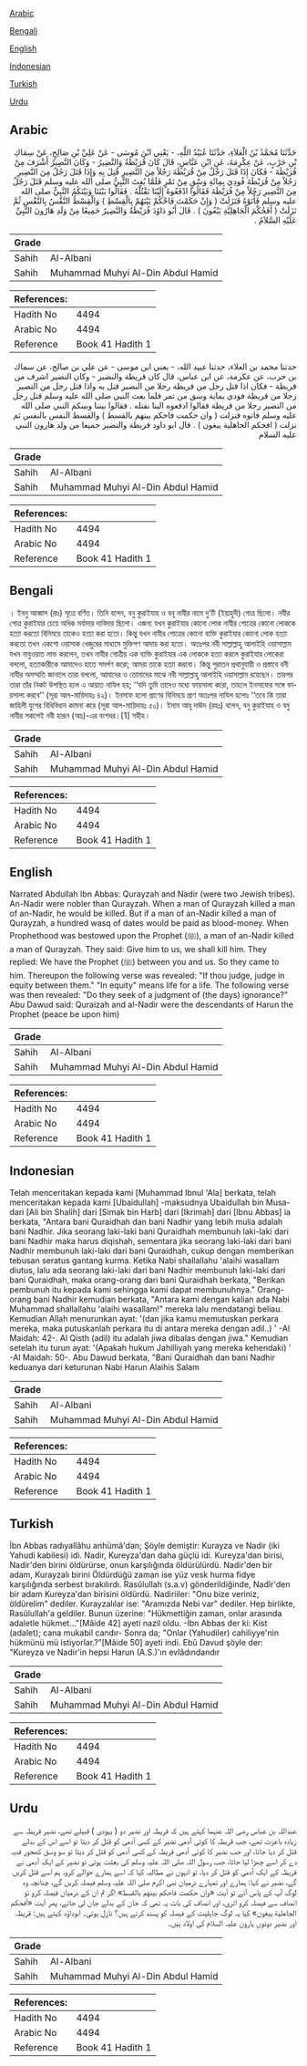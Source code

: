 [Arabic](#arabic)

[Bengali](#bengali)

[English](#english)

[Indonesian](#indonesian)

[Turkish](#turkish)

[Urdu](#urdu)

## Arabic


<div dir="rtl" lang="ar" style={{fontSize:'larger',backgroundColor:'#f8f9fa',padding:20}}>
حَدَّثَنَا مُحَمَّدُ بْنُ الْعَلاَءِ، حَدَّثَنَا عُبَيْدُ اللَّهِ، - يَعْنِي ابْنَ مُوسَى - عَنْ عَلِيِّ بْنِ صَالِحٍ، عَنْ سِمَاكِ بْنِ حَرْبٍ، عَنْ عِكْرِمَةَ، عَنِ ابْنِ عَبَّاسٍ، قَالَ كَانَ قُرَيْظَةُ وَالنَّضِيرُ - وَكَانَ النَّضِيرُ أَشْرَفَ مِنْ قُرَيْظَةَ - فَكَانَ إِذَا قَتَلَ رَجُلٌ مِنْ قُرَيْظَةَ رَجُلاً مِنَ النَّضِيرِ قُتِلَ بِهِ وَإِذَا قَتَلَ رَجُلٌ مِنَ النَّضِيرِ رَجُلاً مِنْ قُرَيْظَةَ فُودِيَ بِمِائَةِ وَسْقٍ مِنْ تَمْرٍ فَلَمَّا بُعِثَ النَّبِيُّ صلى الله عليه وسلم قَتَلَ رَجُلٌ مِنَ النَّضِيرِ رَجُلاً مِنْ قُرَيْظَةَ فَقَالُوا ادْفَعُوهُ إِلَيْنَا نَقْتُلْهُ ‏.‏ فَقَالُوا بَيْنَنَا وَبَيْنَكُمُ النَّبِيُّ صلى الله عليه وسلم فَأَتَوْهُ فَنَزَلَتْ ‏(‏ وَإِنْ حَكَمْتَ فَاحْكُمْ بَيْنَهُمْ بِالْقِسْطِ ‏)‏ وَالْقِسْطُ النَّفْسُ بِالنَّفْسِ ثُمَّ نَزَلَتْ ‏(‏ أَفَحُكْمَ الْجَاهِلِيَّةِ يَبْغُونَ ‏)‏ ‏.‏ قَالَ أَبُو دَاوُدَ قُرَيْظَةُ وَالنَّضِيرُ جَمِيعًا مِنْ وَلَدِ هَارُونَ النَّبِيِّ عَلَيْهِ السَّلاَمُ ‏.‏
</div>
<div style={{backgroundColor:'#f8f9fa',padding:20, marginBottom: 10}}><table> <thead> <tr> <th>Grade</th> <th></th> </tr> </thead> <tbody> <tr><td>Sahih</td><td>Al-Albani</td></tr><tr><td>Sahih</td><td>Muhammad Muhyi Al-Din Abdul Hamid</td></tr></tbody></table><table> <thead> <tr> <th>References:</th> <th></th> </tr> </thead> <tbody><tr><td>Hadith No</td><td>4494</td></tr><tr><td>Arabic No</td><td>4494</td></tr><tr><td>Reference</td><td>Book 41 Hadith 1</td></tr></tbody></table></div>


<div dir="rtl" lang="ar" style={{fontSize:'larger',backgroundColor:'#f8f9fa',padding:20}}>
حدثنا محمد بن العلاء، حدثنا عبيد الله، - يعني ابن موسى - عن علي بن صالح، عن سماك بن حرب، عن عكرمة، عن ابن عباس، قال كان قريظة والنضير - وكان النضير اشرف من قريظة - فكان اذا قتل رجل من قريظة رجلا من النضير قتل به واذا قتل رجل من النضير رجلا من قريظة فودي بماية وسق من تمر فلما بعث النبي صلى الله عليه وسلم قتل رجل من النضير رجلا من قريظة فقالوا ادفعوه الينا نقتله . فقالوا بيننا وبينكم النبي صلى الله عليه وسلم فاتوه فنزلت ( وان حكمت فاحكم بينهم بالقسط ) والقسط النفس بالنفس ثم نزلت ( افحكم الجاهلية يبغون ) . قال ابو داود قريظة والنضير جميعا من ولد هارون النبي عليه السلام
</div>
<div style={{backgroundColor:'#f8f9fa',padding:20, marginBottom: 10}}><table> <thead> <tr> <th>Grade</th> <th></th> </tr> </thead> <tbody> <tr><td>Sahih</td><td>Al-Albani</td></tr><tr><td>Sahih</td><td>Muhammad Muhyi Al-Din Abdul Hamid</td></tr></tbody></table><table> <thead> <tr> <th>References:</th> <th></th> </tr> </thead> <tbody><tr><td>Hadith No</td><td>4494</td></tr><tr><td>Arabic No</td><td>4494</td></tr><tr><td>Reference</td><td>Book 41 Hadith 1</td></tr></tbody></table></div>

## Bengali


<div dir="ltr" lang="bn" style={{fontSize:'larger',backgroundColor:'#f8f9fa',padding:20}}>
। ইবনু আব্বাস (রাঃ) সূত্রে বর্ণিত। তিনি বলেন, বনু কুরাইযাহ ও বনূ নাযীর নামে দু’টি (ইয়াহুদী) গোত্র ছিলো। নযীর গোত্র কুরাইযার চেয়ে অধিক মর্যাদার দাবিদার ছিলো। এজন্য যখন কুরাইযার কোনো লোক নাযীর গোত্রের কোনো লোককে হত্যা করতো বিনিময়ে তাকেও হত্যা করা হতো। কিন্তু যখন নাযীর গোত্রের কোনো ব্যক্তি কুরাইযার কোনো লোক হত্যা করতো তখন একশো ওয়াসাক খেজুরের মাধ্যমে মুক্তিপণ আদায় করা হতো। অতঃপর নবী সাল্লাল্লাহু আলাইহি ওয়াসাল্লাম যখন নাবুওয়াত লাভ করলেন, তখন নাযীর গোত্রীয় এক ব্যক্তি কুরাইযার এক লোককে হত্যা করলে কুরাইযার লোকেরা বললো, হত্যাকারীকে আমাদেও হাতে সমর্পণ করো; আমরা তাকে হত্যা করবো। কিন্তু পুরাতন প্রথানুযায়ী ও প্রস্তাবে বনী নাযীর অসম্মতি জানালে তারা বললো, আমাদের ও তোমাদের মাঝে নবী সাল্লাল্লাহু আলাইহি ওয়াসাল্লাম রয়েছেন। তারপর তারা তাঁর নিকট উপস্থিত হলে এ আয়াত নাযিল হয়; ‘‘যদি তুমি তাদেও মধ্যে ফায়সালা করো, তাহলে ইনসাফের সঙ্গে ফায়সালা করবে’’ (সূরা আল-মায়িদাহঃ ৪২)। ইনসাফ হলো প্রাণের বিনিময়ে প্রাণ অতঃপর নাযিল হলোঃ ‘‘তবে কি তারা জাহিলী যুগের বিধিবিধান কামনা করে (সূরা আল-মায়িদাহঃ ৫০)। ইমাম আবূ দাঊদ (রহঃ) বলেন, বনু কুরাইযাহ ও বনু নাযীর সকলেই নবী হারূন (আঃ)-এর বংশধর।[1] সহীহ।
</div>
<div style={{backgroundColor:'#f8f9fa',padding:20, marginBottom: 10}}><table> <thead> <tr> <th>Grade</th> <th></th> </tr> </thead> <tbody> <tr><td>Sahih</td><td>Al-Albani</td></tr><tr><td>Sahih</td><td>Muhammad Muhyi Al-Din Abdul Hamid</td></tr></tbody></table><table> <thead> <tr> <th>References:</th> <th></th> </tr> </thead> <tbody><tr><td>Hadith No</td><td>4494</td></tr><tr><td>Arabic No</td><td>4494</td></tr><tr><td>Reference</td><td>Book 41 Hadith 1</td></tr></tbody></table></div>

## English


<div dir="ltr" lang="en" style={{fontSize:'larger',backgroundColor:'#f8f9fa',padding:20}}>
Narrated Abdullah Ibn Abbas: Qurayzah and Nadir (were two Jewish tribes). An-Nadir were nobler than Qurayzah. When a man of Qurayzah killed a man of an-Nadir, he would be killed. But if a man of an-Nadir killed a man of Qurayzah, a hundred wasq of dates would be paid as blood-money. When Prophethood was bestowed upon the Prophet (ﷺ), a man of an-Nadir killed a man of Qurayzah. They said: Give him to us, we shall kill him. They replied: We have the Prophet (ﷺ) between you and us. So they came to him. Thereupon the following verse was revealed: "If thou judge, judge in equity between them." "In equity" means life for a life. The following verse was then revealed: "Do they seek of a judgment of (the days) ignorance?" Abu Dawud said: Quraizah and al-Nadir were the descendants of Harun the Prophet (peace be upon him)
</div>
<div style={{backgroundColor:'#f8f9fa',padding:20, marginBottom: 10}}><table> <thead> <tr> <th>Grade</th> <th></th> </tr> </thead> <tbody> <tr><td>Sahih</td><td>Al-Albani</td></tr><tr><td>Sahih</td><td>Muhammad Muhyi Al-Din Abdul Hamid</td></tr></tbody></table><table> <thead> <tr> <th>References:</th> <th></th> </tr> </thead> <tbody><tr><td>Hadith No</td><td>4494</td></tr><tr><td>Arabic No</td><td>4494</td></tr><tr><td>Reference</td><td>Book 41 Hadith 1</td></tr></tbody></table></div>

## Indonesian


<div dir="ltr" lang="id" style={{fontSize:'larger',backgroundColor:'#f8f9fa',padding:20}}>
Telah menceritakan kepada kami [Muhammad Ibnul 'Ala] berkata, telah menceritakan kepada kami [Ubaidullah] -maksudnya Ubaidullah bin Musa- dari [Ali bin Shalih] dari [Simak bin Harb] dari [Ikrimah] dari [Ibnu Abbas] ia berkata, "Antara bani Quraidhah dan bani Nadhir yang lebih mulia adalah bani Nadhir. Jika seorang laki-laki bani Quraidhah membunuh laki-laki dari bani Nadhir maka harus diqishah, sementara jika seorang laki-laki dari bani Nadhir membunuh laki-laki dari bani Quraidhah, cukup dengan memberikan tebusan seratus gantang kurma. Ketika Nabi shallallahu 'alaihi wasallam diutus, lalu ada seorang laki-laki dari bani Nadhir membunuh laki-laki dari bani Quraidhah, maka orang-orang dari bani Quraidhah berkata, "Berikan pembunuh itu kepada kami sehingga kami dapat membunuhnya." Orang-orang bani Nadhir kemudian berkata, "Antara kami dengan kalian ada Nabi Muhammad shallallahu 'alaihi wasallam!" mereka lalu mendatangi beliau. Kemudian Allah menurunkan ayat: '(dan jika kamu memutuskan perkara mereka, maka putuskanlah perkara itu di antara mereka dengan adil..) ' -Al Maidah: 42-. Al Qisth (adil) itu adalah jiwa dibalas dengan jiwa." Kemudian setelah itu turun ayat: '(Apakah hukum Jahilliyah yang mereka kehendaki) ' -Al Maidah: 50-. Abu Dawud berkata, "Bani Quraidhah dan bani Nadhir keduanya dari keturunan Nabi Harun Alaihis Salam
</div>
<div style={{backgroundColor:'#f8f9fa',padding:20, marginBottom: 10}}><table> <thead> <tr> <th>Grade</th> <th></th> </tr> </thead> <tbody> <tr><td>Sahih</td><td>Al-Albani</td></tr><tr><td>Sahih</td><td>Muhammad Muhyi Al-Din Abdul Hamid</td></tr></tbody></table><table> <thead> <tr> <th>References:</th> <th></th> </tr> </thead> <tbody><tr><td>Hadith No</td><td>4494</td></tr><tr><td>Arabic No</td><td>4494</td></tr><tr><td>Reference</td><td>Book 41 Hadith 1</td></tr></tbody></table></div>

## Turkish


<div dir="ltr" lang="tr" style={{fontSize:'larger',backgroundColor:'#f8f9fa',padding:20}}>
İbn Abbas radıyallâhu anhümâ'dan; Şöyle demiştir: Kurayza ve Nadir (iki Yahudi kabilesi) idi. Nadir, Kureyza'dan daha güçlü idi. Kureyza'dan birisi, Nadir'den birini öldürürse, onun karşılığında öldürülürdü. Nadir'den bir adam, Kurayzalı birini Öldürdüğü zaman ise yüz vesk hurma fidye karşılığında serbest bırakılırdı. Rasûlullah (s.a.v) gönderildiğinde, Nadîr'den bir adam Kureyza'dan birisini öldürdü. Nadiriiler: "Onu bize veriniz, öldürelim" dediler. Kurayzalılar ise: "Aramızda Nebi var" dediler. Hep birlikte, Rasûlullah'a geldiler. Bunun üzerine: "Hükmettiğin zaman, onlar arasında adaletle hükmet..."[Mâide 42] ayeti nazil oldu. -İbn Abbas der ki: Kist (adalet); cana mukabil candır- Sonra da; "Onlar (Yahudiler) cahiliyye'nin hükmünü mü istiyorlar.?”[Mâide 50] ayeti indi. Ebû Davud şöyle der: "Kureyza ve Nadir'in hepsi Harun (A.S.)'ın evlâdındandır
</div>
<div style={{backgroundColor:'#f8f9fa',padding:20, marginBottom: 10}}><table> <thead> <tr> <th>Grade</th> <th></th> </tr> </thead> <tbody> <tr><td>Sahih</td><td>Al-Albani</td></tr><tr><td>Sahih</td><td>Muhammad Muhyi Al-Din Abdul Hamid</td></tr></tbody></table><table> <thead> <tr> <th>References:</th> <th></th> </tr> </thead> <tbody><tr><td>Hadith No</td><td>4494</td></tr><tr><td>Arabic No</td><td>4494</td></tr><tr><td>Reference</td><td>Book 41 Hadith 1</td></tr></tbody></table></div>

## Urdu


<div dir="rtl" lang="ur" style={{fontSize:'larger',backgroundColor:'#f8f9fa',padding:20}}>
عبداللہ بن عباس رضی اللہ عنہما کہتے ہیں کہ قریظہ اور نضیر دو ( یہودی ) قبیلے تھے، نضیر قریظہ سے زیادہ باعزت تھے، جب قریظہ کا کوئی آدمی نضیر کے کسی آدمی کو قتل کر دیتا تو اسے اس کے بدلے قتل کر دیا جاتا، اور جب نضیر کا کوئی آدمی قریظہ کے کسی آدمی کو قتل کر دیتا تو سو وسق کھجور فدیہ دے کر اسے چھڑا لیا جاتا، جب رسول اللہ صلی اللہ علیہ وسلم کی بعثت ہوئی تو نضیر کے ایک آدمی نے قریظہ کے ایک آدمی کو قتل کر دیا، تو انہوں نے مطالبہ کیا کہ اسے ہمارے حوالے کرو، ہم اسے قتل کریں گے، نضیر نے کہا: ہمارے اور تمہارے درمیان نبی اکرم صلی اللہ علیہ وسلم فیصلہ کریں گے، چنانچہ وہ لوگ آپ کے پاس آئے تو آیت «وإن حكمت فاحكم بينهم بالقسط» اگر تم ان کے درمیان فیصلہ کرو تو انصاف سے فیصلہ کرو اتری، اور انصاف کی بات یہ تھی کہ جان کے بدلے جان لی جائے، پھر آیت «أفحكم الجاهلية يبغون» کیا یہ لوگ جاہلیت کے فیصلہ کو پسند کرتے ہیں؟ نازل ہوئی۔ ابوداؤد کہتے ہیں: قریظہ اور نضیر دونوں ہارون علیہ السلام کی اولاد ہیں۔
</div>
<div style={{backgroundColor:'#f8f9fa',padding:20, marginBottom: 10}}><table> <thead> <tr> <th>Grade</th> <th></th> </tr> </thead> <tbody> <tr><td>Sahih</td><td>Al-Albani</td></tr><tr><td>Sahih</td><td>Muhammad Muhyi Al-Din Abdul Hamid</td></tr></tbody></table><table> <thead> <tr> <th>References:</th> <th></th> </tr> </thead> <tbody><tr><td>Hadith No</td><td>4494</td></tr><tr><td>Arabic No</td><td>4494</td></tr><tr><td>Reference</td><td>Book 41 Hadith 1</td></tr></tbody></table></div>